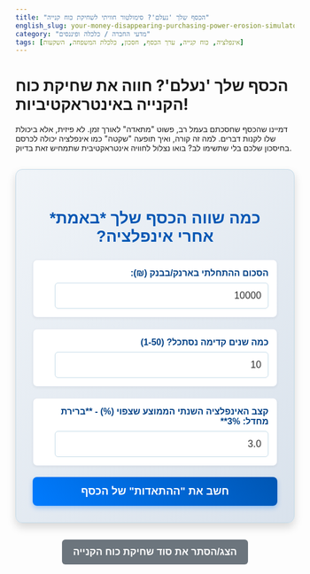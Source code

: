 ```yaml
---
title: "הכסף שלך 'נעלם'? סימולטור חוויתי לשחיקת כוח קנייה"
english_slug: your-money-disappearing-purchasing-power-erosion-simulator
category: "מדעי החברה / כלכלה ופיננסים"
tags: [אינפלציה, כוח קנייה, ערך הכסף, חסכון, כלכלת המשפחה, השקעות]
---
```

# הכסף שלך 'נעלם'? חווה את שחיקת כוח הקנייה באינטראקטיביות!
דמיינו שהכסף שחסכתם בעמל רב, פשוט "מתאדה" לאורך זמן. לא פיזית, אלא ביכולת שלו לקנות דברים. למה זה קורה, ואיך תופעה "שקטה" כמו אינפלציה יכולה לכרסם בחיסכון שלכם בלי שתשימו לב? בואו נצלול לחוויה אינטראקטיבית שתמחיש זאת בדיוק.

<div id="simulator-app">
  <h2>כמה שווה הכסף שלך *באמת* אחרי אינפלציה?</h2>
  <div class="input-group">
    <label for="initial-amount">הסכום ההתחלתי בארנק/בבנק (₪):</label>
    <input type="number" id="initial-amount" value="10000" min="100" step="100">
  </div>
  <div class="input-group">
    <label for="number-of-years">כמה שנים קדימה נסתכל? (1-50)</label>
    <input type="number" id="number-of-years" value="10" min="1" max="50" step="1">
  </div>
    <div class="input-group">
    <label for="inflation-rate">קצב האינפלציה השנתי הממוצע שצפוי (%) - **ברירת מחדל: 3%**</label>
    <input type="number" id="inflation-rate" value="3.0" min="0" step="0.1">
  </div>
  <button id="calculate-btn">חשב את "ההתאדות" של הכסף</button>

  <div id="result-area" class="result">
    <h3>המספרים נחשפים:</h3>
    <div class="result-item initial-value">
        <label>התחלת עם:</label>
        <span id="initial-value-display" class="value"></span>
    </div>
    <div class="result-item eroded-value">
        <label>אחרי <span id="years-display"></span> שנים שווה רק:</label>
        <span id="eroded-value-display" class="value eroded"></span>
    </div>
     <div class="result-item erosion-amount">
        <label>סה"כ "נאכל" ע"י האינפלציה:</label>
        <span id="erosion-amount-display" class="value loss"></span>
    </div>
     <div class="result-item erosion-percentage">
        <label>שחיקה באחוזים:</label>
        <span id="erosion-percentage-display" class="value loss"></span>
    </div>
    <div class="result-summary">
        <p>לסיכום: הסכום ההתחלתי שלך של <span id="summary-initial" class="bold"></span> ש"ח, אחרי <span id="summary-years" class="bold"></span> שנים עם אינפלציה שנתית ממוצעת של <span id="summary-inflation" class="bold"></span>%, שווה היום רק <span id="summary-eroded" class="bold"></span> ש"ח במונחי כוח קנייה. **זהו הפסד של <span id="summary-loss-amount" class="bold"></span> ש"ח, שהם <span id="summary-loss-percentage" class="bold"></span>% מכוח הקנייה המקורי!**</p>
    </div>
  </div>
</div>

<style>
  /* כללי */
  #simulator-app, #explanation-section {
    direction: rtl;
    font-family: 'Heebo', sans-serif; /* פונט נעים יותר */
    color: #333;
  }

  #simulator-app {
    background: linear-gradient(135deg, #f0f4f8 0%, #d9e2ec 100%); /* רקע עדין ומעוצב */
    padding: 30px;
    border-radius: 12px;
    max-width: 550px; /* רוחב מקסימלי קצת יותר גדול */
    margin: 30px auto;
    box-shadow: 0 8px 16px rgba(0,0,0,0.15); /* צל משופר */
    border: 1px solid #c3dae8;
  }

  #simulator-app h2 {
    text-align: center;
    color: #0056b3; /* כחול עמוק יותר */
    margin-bottom: 25px;
    font-size: 1.8rem;
    font-weight: 700;
    position: relative; /* בשביל אולי להוסיף אלמנט עיצובי */
  }

  /* קבוצות קלט */
  .input-group {
    margin-bottom: 20px; /* רווח גדול יותר בין קבוצות */
    background-color: #ffffff;
    padding: 15px;
    border-radius: 8px;
    border: 1px solid #e0e6ef;
    box-shadow: 0 2px 4px rgba(0,0,0,0.05);
  }

  .input-group label {
    display: block;
    margin-bottom: 8px; /* רווח מתחת לתווית */
    font-weight: 600; /* משקל פונט עבה יותר */
    color: #004085; /* כחול כהה */
    font-size: 1rem;
  }

  .input-group input[type="number"] {
    width: calc(100% - 24px); /* התאמה לריפוד וגבול */
    padding: 12px;
    border: 1px solid #c3dae8;
    border-radius: 6px; /* פינות עגולות יותר */
    font-size: 1.1rem;
    color: #333;
    transition: border-color 0.3s ease, box-shadow 0.3s ease;
  }

  .input-group input[type="number"]:focus {
    border-color: #007bff; /* הדגשת הפוקוס */
    box-shadow: 0 0 8px rgba(0,123,255,0.2);
    outline: none;
  }

  /* כפתור חישוב */
  #calculate-btn {
    display: block;
    width: 100%;
    padding: 15px;
    background: linear-gradient(45deg, #007bff 0%, #0056b3 100%); /* מעבר צבעים */
    color: white;
    border: none;
    border-radius: 8px; /* פינות עגולות יותר */
    font-size: 1.2rem;
    font-weight: 700;
    cursor: pointer;
    transition: transform 0.2s ease, box-shadow 0.2s ease, opacity 0.3s ease; /* הוספת אנימציות */
    box-shadow: 0 4px 8px rgba(0,123,255,0.3);
  }

  #calculate-btn:hover {
    background: linear-gradient(45deg, #0056b3 0%, #004085 100%);
    box-shadow: 0 6px 12px rgba(0,123,255,0.4);
  }

  #calculate-btn:active {
    transform: scale(0.98); /* אנימציית לחיצה */
    box-shadow: 0 2px 4px rgba(0,123,255,0.3);
  }

  #calculate-btn:disabled {
      opacity: 0.6;
      cursor: not-allowed;
      box-shadow: none;
  }

  /* אזור התוצאות */
  .result {
    margin-top: 30px;
    padding: 25px;
    border: 1px solid #c3dae8;
    border-radius: 10px;
    background-color: #e9ecef; /* רקע בהיר לתוצאות */
    box-shadow: 0 4px 8px rgba(0,0,0,0.1);
    opacity: 0; /* התחלה שקופה לאנימציה */
    transform: translateY(20px); /* התחלה מעט למטה */
    animation: fadeInResult 0.5s ease-out forwards; /* אנימציית כניסה */
    display: none; /* מוסתר בהתחלה ע"י JS */
  }

  @keyframes fadeInResult {
    to {
      opacity: 1;
      transform: translateY(0);
    }
  }


  .result h3 {
    margin-top: 0;
    color: #004085; /* כותרת בולטת */
    border-bottom: 2px solid #c3dae8; /* קו הדגשה */
    padding-bottom: 15px;
    margin-bottom: 20px;
    font-size: 1.5rem;
  }

  .result-item {
      margin-bottom: 15px;
      padding: 10px 0;
      border-bottom: 1px dashed #d0d9e2; /* קו הפרדה עדין */
      display: flex; /* שימוש ב-flexbox לסידור לייבל וערך */
      justify-content: space-between; /* פיזור לייבל וערך לקצוות */
      align-items: center;
  }

   .result-item:last-of-type {
       border-bottom: none; /* הסרת קו הפרדה לאחרון */
       margin-bottom: 0;
   }


  .result-item label {
      font-weight: 600;
      color: #555;
      flex-grow: 1; /* מאפשר ללייבל לגדול */
      margin-inline-end: 15px; /* רווח בין הלייבל לערך */
  }

  .result-item .value {
      font-weight: 700;
      font-size: 1.2rem;
      color: #007bff; /* צבע הדגשה כללי */
  }

  .result-item .value.eroded {
      color: #28a745; /* צבע ירוק לערך הריאלי (מה שנשאר) */
  }

  .result-item .value.loss {
      color: #dc3545; /* צבע אדום להדגשת ההפסד */
      font-size: 1.3rem; /* גודל פונט גדול יותר להפסד */
  }

  .result-summary {
      margin-top: 20px;
      padding-top: 15px;
      border-top: 1px solid #c3dae8;
      font-size: 1.1rem;
      line-height: 1.6;
      color: #333;
  }

  .result-summary .bold {
      font-weight: 700;
      color: #004085;
  }


  /* כפתור הצגת/הסתרת הסבר */
  #toggle-explanation-btn {
    display: block;
    margin: 30px auto;
    padding: 12px 20px;
    background-color: #6c757d;
    color: white;
    border: none;
    border-radius: 6px;
    font-size: 1.1rem;
    cursor: pointer;
    transition: background-color 0.3s ease, transform 0.2s ease;
     font-weight: 600;
  }

  #toggle-explanation-btn:hover {
    background-color: #5a6268;
  }
   #toggle-explanation-btn:active {
    transform: scale(0.98);
  }

  /* אזור ההסבר */
  #explanation-section {
    max-width: 800px;
    margin: 30px auto;
    padding: 30px;
    border: 1px solid #c3dae8;
    border-radius: 12px;
    background-color: #ffffff;
    box-shadow: 0 8px 16px rgba(0,0,0,0.1);
    display: none; /* מוסתר בהתחלה */
    line-height: 1.7; /* מרווח שורות נוח */
  }

  #explanation-section h2 {
    color: #0056b3;
    margin-bottom: 15px;
    font-size: 1.7rem;
    border-bottom: 2px solid #e9ecef;
    padding-bottom: 10px;
  }

  #explanation-section h3 {
    color: #004085;
    margin-top: 25px;
    margin-bottom: 10px;
    font-size: 1.4rem;
  }

  #explanation-section p {
    margin-bottom: 15px;
    color: #555;
  }

  #explanation-section strong {
    color: #000;
    font-weight: 700;
  }

  #explanation-section ul {
      margin-bottom: 15px;
      padding-inline-start: 20px; /* רווח לתבליטים */
  }

   #explanation-section li {
       margin-bottom: 8px;
       color: #555;
   }

   #explanation-section li strong {
       color: #333;
   }

</style>

<button id="toggle-explanation-btn">הצג/הסתר את סוד שחיקת כוח הקנייה</button>

<div id="explanation-section">
  <h2>הסבר מורחב: איך ומדוע הכסף שלכם "מתכווץ"?</h2>

  <h3>מהי אינפלציה? (הסבר פשוט)</h3>
  <p>בלי להיכנס לז'רגון כלכלי מסובך, <strong>אינפלציה</strong> היא פשוט תהליך שבו המחירים של רוב המוצרים והשירותים שאנחנו קונים עולים עם הזמן. חשבו על זה ככה: אם פעם יכולתם לקנות עם 10 ש"ח סלסלת עגבניות, ועם השנים אותה סלסלה עולה 12 ש"ח, אז ה-10 ש"ח שלכם שווים היום פחות מבחינת כמה עגבניות הם יכולים לקנות. זוהי שחיקת כוח קנייה, והאינפלציה היא הגורם העיקרי לה.</p>

  <h3>איך מודדים את התופעה? (מדד המחירים לצרכן)</h3>
  <p>כדי לדעת בכמה המחירים עלו, יש לנו כלי שנקרא <strong>מדד המחירים לצרכן</strong>. זהו בעצם סל קניות "ממוצע" של משפחה ישראלית (שכולל הכל מדיור ותחבורה ועד מזון וביגוד). הלשכה המרכזית לסטטיסטיקה (למ"ס) עוקבת אחרי המחירים של הפריטים בסל הזה מדי חודש, והשינוי באחוזים במחיר הכולל של הסל הוא שיעור האינפלציה. המספרים שמתפרסמים הם מדד חשוב לכלכלת המדינה ולכיס שלכם.</p>

  <h3>הקשר הישיר: אינפלציה = פגיעה בכוח הקנייה</h3>
  <p>כשמדד המחירים לצרכן עולה (כלומר, יש אינפלציה), ה-100 ש"ח שיש לכם בכיס או בבנק יכולים לקנות פחות פריטים מאשר בעבר. זה לא שהשטר של 100 ש"ח השתנה, אלא שהמוצרים שמסביב התייקרו. היכולת של הכסף שלכם "לקנות" דברים יורדת – זו בדיוק <strong>שחיקת כוח הקנייה</strong>. אינפלציה גבוהה היא כמו תולעת שנוגסת בערך של הכסף שלכם בקצב מהיר יותר.</p>

  <h3>דוגמה מהחיים (עם מספרים):</h3>
  <p>נניח לפני 10 שנים חסכתם 10,000 ש"ח. אם במהלך העשור הזה האינפלציה הממוצעת הייתה 3% לשנה, זה אומר שהמחירים עלו בסך הכל בכ-34.4% (זה חישוב מורכב של ריבית דריבית על המחירים). כדי לקנות היום את מה שיכולתם לקנות אז ב-10,000 ש"ח, הייתם צריכים היום כ-13,440 ש"ח! 10,000 השקלים ששמורים לכם בצד שווים היום מבחינת כוח קנייה רק כ-7,440 ש"ח (10,000 חלקי 1.344). הפסדתם 2,560 ש"ח מכוח הקנייה המקורי, פשוט כי הכסף ישב ללא תזוזה ריאלית.</p>

  <h3>מי מרגיש את זה הכי הרבה?</h3>
  <p>שחיקת כוח הקנייה פוגעת במיוחד בקבוצות הבאות:</p>
  <ul>
    <li><strong>אנשים שחוסכים "מתחת לבלטות" או בחשבון עו"ש:</strong> כסף שאינו מושקע או צמוד למדד מאבד מערכו הכי מהר.</li>
    <li><strong>בעלי שכר קבוע:</strong> אם המשכורת שלכם לא עולה בקצב לפחות כמו האינפלציה, בפועל כוח הקנייה שלכם יורד ואתם יכולים לקנות פחות עם אותה משכורת.</li>
    <li><strong>פנסיונרים עם קצבאות לא צמודות:</strong> ערך הפנסיה עלול להישחק משמעותית לאורך שנים רבות של פרישה.</li>
    <li><strong>מי שמלווה כסף בריבית קבועה נמוכה מהאינפלציה:</strong> הכסף שמקבלים בחזרה שווה פחות ממה שהושקע.</li>
  </ul>

  <h3>אז מה אפשר לעשות? (כלים להתמודדות)</h3>
  <p>אי אפשר לבטל את האינפלציה, אבל אפשר להתמודד איתה:</p>
  <ul>
    <li>**השקעה:** השקעת הכסף בנכסים כמו מניות, נדל"ן, או קרנות נאמנות, שיש להם פוטנציאל לגדול בקצב גבוה מהאינפלציה.</li>
    <li>**חסכונות צמודים למדד:** קיימים פיקדונות ותוכניות חיסכון בבנקים ובתי השקעות שהתשואה שלהם צמודה למדד המחירים לצרכן, לפעמים בתוספת ריבית קטנה, ושומרים על ערך הכסף.</li>
    <li>**הצמדה בחוזים:** בונוסים, שכר דירה, או חוזים אחרים שכוללים מנגנון הצמדה למדד כדי לשמור על ערכם הריאלי.</li>
  </ul>

  <h3>למה כל זה חשוב לכם?</h3>
  <p>הבנת השפעת האינפלציה היא אבן יסוד לתכנון פיננסי נכון. היא מבהירה מדוע חשוב לא להשאיר סכומים גדולים בעו"ש לאורך זמן, מעודדת לחשוב על השקעות מושכלות או מסלולי חיסכון שמגנים על ערך הכסף, ומאפשרת לכם לשמור על עתיד פיננסי יציב יותר.</p>
</div>

<script>
  document.getElementById('calculate-btn').addEventListener('click', function() {
    const initialAmount = parseFloat(document.getElementById('initial-amount').value);
    const numberOfYears = parseInt(document.getElementById('number-of-years').value);
    const inflationRate = parseFloat(document.getElementById('inflation-rate').value) / 100;
    const resultArea = document.getElementById('result-area');

    // Input validation with improved message
    if (isNaN(initialAmount) || initialAmount <= 0) {
        alert('אנא הכנס סכום כסף התחלתי חוקי וחיובי.');
        return;
    }
     if (isNaN(numberOfYears) || numberOfYears <= 0 || numberOfYears > 50) {
        alert('אנא הכנס מספר שנים חוקי בין 1 ל-50.');
        return;
    }
     if (isNaN(inflationRate) || inflationRate < 0) {
        alert('אנא הכנס שיעור אינפלציה חוקי (0 או יותר).');
        return;
    }


    // Disable button and indicate processing
    const calculateBtn = document.getElementById('calculate-btn');
    calculateBtn.disabled = true;
    calculateBtn.innerText = 'מחשב...';
    resultArea.style.opacity = 0; // Start fade out for previous results

    // Small delay to allow button state change and visual reset before calculation
    setTimeout(() => {
        // Calculate the cumulative inflation factor
        // Formula: (1 + rate)^years
        const cumulativeInflationFactor = Math.pow(1 + inflationRate, numberOfYears);

        // Calculate the real value after inflation
        // Real Value = Initial Amount / Cumulative Inflation Factor
        const erodedValue = initialAmount / cumulativeInflationFactor;

        // Calculate the erosion amount
        const erosionAmount = initialAmount - erodedValue;

        // Calculate the erosion percentage
        // Percentage = (Erosion Amount / Initial Amount) * 100
        const erosionPercentage = (erosionAmount / initialAmount) * 100;

        // --- Display Results ---
        // Show the result area if it was hidden
        resultArea.style.display = 'block';

        // Populate individual result items
        document.getElementById('initial-value-display').innerText = `${initialAmount.toLocaleString('he-IL', { minimumFractionDigits: 0, maximumFractionDigits: 2 })} ₪`;
        document.getElementById('years-display').innerText = numberOfYears;
        document.getElementById('eroded-value-display').innerText = `${erodedValue.toLocaleString('he-IL', { minimumFractionDigits: 0, maximumFractionDigits: 2 })} ₪`;
        document.getElementById('erosion-amount-display').innerText = `${erosionAmount.toLocaleString('he-IL', { minimumFractionDigits: 0, maximumFractionDigits: 2 })} ₪`;
        document.getElementById('erosion-percentage-display').innerText = `${erosionPercentage.toFixed(2)}%`;

        // Populate summary text
        document.getElementById('summary-initial').innerText = initialAmount.toLocaleString('he-IL', { minimumFractionDigits: 0, maximumFractionDigits: 2 });
         document.getElementById('summary-years').innerText = numberOfYears;
         document.getElementById('summary-inflation').innerText = (inflationRate * 100).toFixed(1);
         document.getElementById('summary-eroded').innerText = erodedValue.toLocaleString('he-IL', { minimumFractionDigits: 0, maximumFractionDigits: 2 });
         document.getElementById('summary-loss-amount').innerText = erosionAmount.toLocaleString('he-IL', { minimumFractionDigits: 0, maximumFractionDigits: 2 });
         document.getElementById('summary-loss-percentage').innerText = erosionPercentage.toFixed(2);


        // Trigger fade-in animation
        resultArea.style.opacity = 1;
        resultArea.style.transform = 'translateY(0)';


        // Re-enable button and reset text after results displayed
         calculateBtn.disabled = false;
         calculateBtn.innerText = 'חשב את "ההתאדות" של הכסף';

    }, 100); // Short delay


  });

  // Initially hide the result area
  document.getElementById('result-area').style.display = 'none';


  // Toggle explanation section visibility
  document.getElementById('toggle-explanation-btn').addEventListener('click', function() {
    const explanationSection = document.getElementById('explanation-section');
    const button = this; // Reference to the button itself
    const isHidden = explanationSection.style.display === 'none' || explanationSection.style.display === '';

    if (isHidden) {
      explanationSection.style.display = 'block';
      // Optional: Change button text
      // button.innerText = 'הסתר הסבר על שחיקת כוח קנייה';
    } else {
      explanationSection.style.display = 'none';
       // Optional: Change button text
       // button.innerText = 'הצג הסבר על שחיקת כוח קנייה';
    }
  });

   // Add event listeners for input changes to provide live feedback or clear results?
   // For this simple example, maybe clear results area on any input change.
    const inputs = document.querySelectorAll('#simulator-app input');
    inputs.forEach(input => {
        input.addEventListener('input', () => {
            const resultArea = document.getElementById('result-area');
            // resultArea.style.display = 'none'; // Hide completely
            resultArea.style.opacity = 0; // Just fade out
             resultArea.style.transform = 'translateY(20px)';
        });
    });


</script>
```
